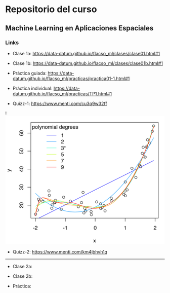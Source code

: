# Repositorio del curso 

## Machine Learning en Aplicaciones Espaciales


### Links

* Clase 1a: https://data-datum.github.io/flacso_ml/clases/clase01.html#1

* Clase 1b: https://data-datum.github.io/flacso_ml/clases/clase01b.html#1

* Práctica guiada: https://data-datum.github.io/flacso_ml/practicas/practica01-1.html#1

* Práctica individual: https://data-datum.github.io/flacso_ml/practicas/TP1.html#1

* Quizz-1: https://www.menti.com/cu3q9w32ff

!![Models](overfitted.png)

* Quizz-2: https://www.menti.com/km4jbhvh1q

-------------------------------------------------------------------------------------------------------------------------------------------------

* Clase 2a: 

* Clase 2b: 

* Práctica: 
